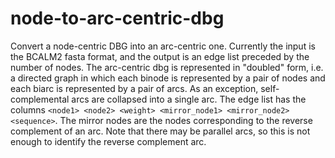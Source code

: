 # node-to-arc-centric-dbg
Convert a node-centric DBG into an arc-centric one.
Currently the input is the BCALM2 fasta format, and the output is an edge list preceded by the number of nodes.
The arc-centric dbg is represented in "doubled" form, i.e. a directed graph in which each binode is represented by a pair of nodes and each biarc is represented by a pair of arcs.
As an exception, self-complemental arcs are collapsed into a single arc.
The edge list has the columns `<node1> <node2> <weight> <mirror_node1> <mirror_node2> <sequence>`.
The mirror nodes are the nodes corresponding to the reverse complement of an arc.
Note that there may be parallel arcs, so this is not enough to identify the reverse complement arc.